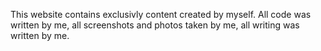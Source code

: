 This website contains exclusivly content created by myself. All code was written by me, all screenshots and photos taken by me, all writing was written by me. 